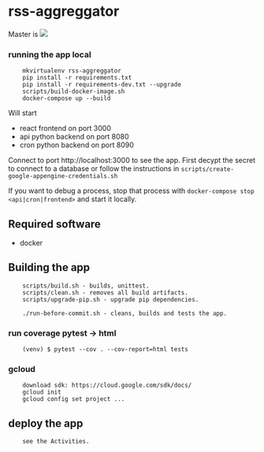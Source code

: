 # rss-aggreggator


Master is ![](https://github.com/klaasjanelzinga/rss-aggreggator/workflows/Deploy%20application/badge.svg)


### running the app local

        mkvirtualenv rss-aggreggator
        pip install -r requirements.txt
        pip install -r requirements-dev.txt --upgrade
        scripts/build-docker-image.sh
        docker-compose up --build

Will start 

- react frontend on port 3000
- api python backend on port 8080
- cron python backend on port 8090

Connect to port http://localhost:3000 to see the app. First decypt the secret to connect to a database or follow 
the instructions in `scripts/create-google-appengine-credentials.sh`

If you want to debug a process, stop that process with `docker-compose stop <api|cron|frontend>` and start it locally.

## Required software

- docker

## Building the app

        scripts/build.sh - builds, unittest.
        scripts/clean.sh - removes all build artifacts.
        scripts/upgrade-pip.sh - upgrade pip dependencies.

        ./run-before-commit.sh - cleans, builds and tests the app.

### run coverage pytest -> html

        (venv) $ pytest --cov . --cov-report=html tests

     
### gcloud

        download sdk: https://cloud.google.com/sdk/docs/
        gcloud init
        gcloud config set project ...

## deploy the app

        see the Activities.

